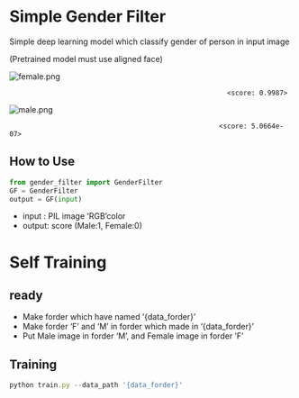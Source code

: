# Simple Gender Filter

Simple deep learning model which classify gender of person in input image

(Pretrained model must use aligned face)

![female.png](Simple%20Gender%20Filter%20e648b46fe30d4291ad6254d7e61847e3/female.png)

                                                          <score: 0.9987>

![male.png](Simple%20Gender%20Filter%20e648b46fe30d4291ad6254d7e61847e3/male.png)

                                                        <score: 5.0664e-07>

## How to Use

```python
from gender_filter import GenderFilter
GF = GenderFilter
output = GF(input)
```

- input : PIL image ‘RGB’color
- output: score (Male:1, Female:0)

# Self Training

## ready

- Make forder which have named ’{data_forder}’
- Make forder ‘F’ and ‘M’ in forder which made in ‘{data_forder}’
- Put Male image in forder ‘M’, and Female image in forder ’F’

## Training

```jsx
python train.py --data_path '{data_forder}'
```

